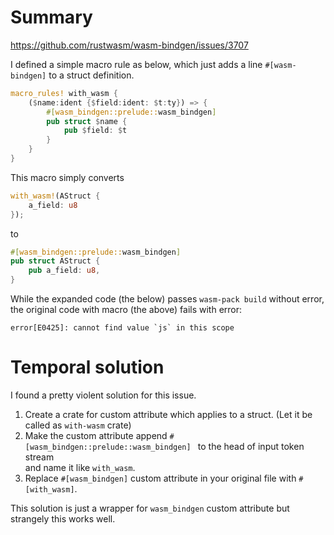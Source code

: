 # Summary
https://github.com/rustwasm/wasm-bindgen/issues/3707

I defined a simple macro rule as below, which just adds a line `#[wasm-bindgen]` to
a struct definition.

```rust
macro_rules! with_wasm {
    ($name:ident {$field:ident: $t:ty}) => {
        #[wasm_bindgen::prelude::wasm_bindgen]
        pub struct $name {
            pub $field: $t
        }
    }
}
```

This macro simply converts
```rust
with_wasm!(AStruct {
    a_field: u8
});
```
to
```rust
#[wasm_bindgen::prelude::wasm_bindgen]
pub struct AStruct {
    pub a_field: u8,
}
```

While the expanded code (the below) passes `wasm-pack build` without error,
the original code with macro (the above) fails with error:
```
error[E0425]: cannot find value `js` in this scope
```

# Temporal solution
I found a pretty violent solution for this issue.
1. Create a crate for custom attribute which applies to a struct. (Let it be called as `with-wasm` crate)
2. Make the custom attribute append `#[wasm_bindgen::prelude::wasm_bindgen] ` to the head of input token stream  
   and name it like `with_wasm`.
3. Replace `#[wasm_bindgen]` custom attribute in your original file with `#[with_wasm]`.

This solution is just a wrapper for `wasm_bindgen` custom attribute but strangely this works well.
